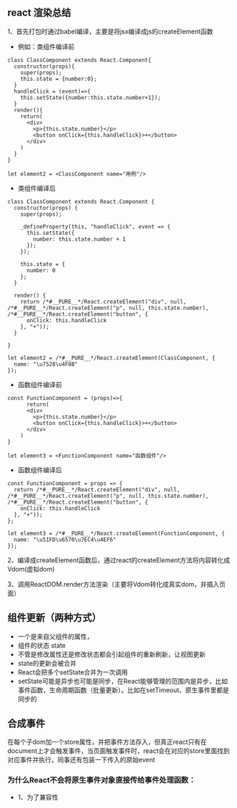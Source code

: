<!--
 * @Author: your name
 * @Date: 2021-12-01 16:58:36
 * @LastEditTime: 2022-01-07 15:00:41
 * @LastEditors: Please set LastEditors
 * @Description: 打开koroFileHeader查看配置 进行设置: https://github.com/OBKoro1/koro1FileHeader/wiki/%E9%85%8D%E7%BD%AE
 * @FilePath: /myReact/react-demo/README.md
-->
## react 渲染总结
1、首先打包时通过babel编译，主要是将jsx编译成js的createElement函数
- 例如：类组件编译前
```
class ClassComponent extends React.Component{
  constructor(props){
    super(props);
    this.state = {number:0};
  }
  handleClick = (event)=>{
    this.setState({number:this.state.number+1});
  }
  render(){
    return(
      <div>
        <p>{this.state.number}</p>
        <button onClick={this.handleClick}>+</button>
      </div>
    ) 
  }
}

let element2 = <ClassComponent name="用例"/>

```
- 类组件编译后
```
class ClassComponent extends React.Component {
  constructor(props) {
    super(props);

    _defineProperty(this, "handleClick", event => {
      this.setState({
        number: this.state.number + 1
      });
    });

    this.state = {
      number: 0
    };
  }

  render() {
    return /*#__PURE__*/React.createElement("div", null, /*#__PURE__*/React.createElement("p", null, this.state.number), /*#__PURE__*/React.createElement("button", {
      onClick: this.handleClick
    }, "+"));
  }

}

let element2 = /*#__PURE__*/React.createElement(ClassComponent, {
  name: "\u7528\u4F8B"
});
```
- 函数组件编译前
```
const FunctionComponent = (props)=>{
	  return(
      <div>
        <p>{this.state.number}</p>
        <button onClick={this.handleClick}>+</button>
      </div>
    ) 
}

let element3 = <FunctionComponent name="函数组件"/>

```
- 函数组件编译后
```
const FunctionComponent = props => {
  return /*#__PURE__*/React.createElement("div", null, /*#__PURE__*/React.createElement("p", null, this.state.number), /*#__PURE__*/React.createElement("button", {
    onClick: this.handleClick
  }, "+"));
};

let element3 = /*#__PURE__*/React.createElement(FunctionComponent, {
  name: "\u51FD\u6570\u7EC4\u4EF6"
});
```
2、编译成createElement函数后，通过react的createElement方法将内容转化成Vdom(虚拟dom)

3、调用ReactDOM.render方法渲染（主要将Vdom转化成真实dom，并插入页面）

## 组件更新（两种方式）

- 一个是来自父组件的属性，
- 组件的状态 state
- 不管是修改属性还是修改状态都会引起组件的重新刷新，让视图更新
- state的更新会被合并
- React会把多个setState合并为一次调用
- setState可能是异步也可能是同步，在React能够管理的范围内是异步，比如事件函数，生命周期函数（批量更新）。比如在setTimeout、原生事件里都是同步的

## 合成事件
在每个子dom加一个store属性，并把事件方法存入，但真正react只有在document上才会触发事件，当页面触发事件时，react会在对应的store里面找到对应事件并执行，同事还有包装一下传入的原始event
### 为什么React不会将原生事件对象直接传给事件处理函数：
- 1、为了兼容性